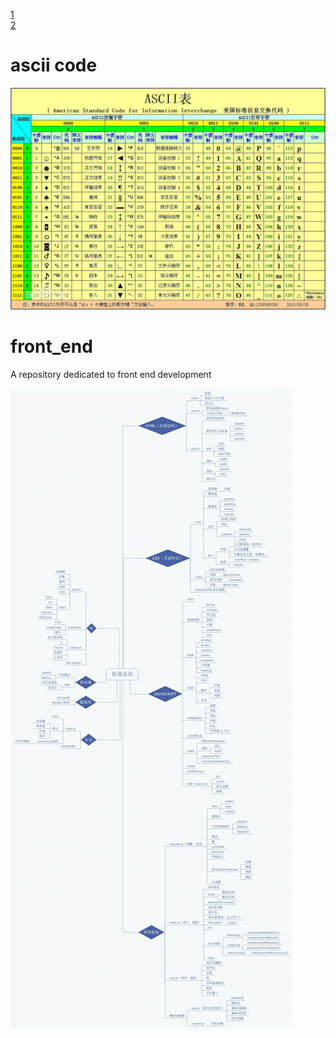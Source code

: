 
<a href="# front end">1</a>  
<a href="# ascii code">2</a>





<a name=1></a>
# ascii code
![ascii](7e3e6709c93d70cf078fe06dfcdcd100baa12b5c.jpg)



<a name=2></a>
# front_end
A repository dedicated to front end development

![Ladder](./ee6c55fc375d0dd5e90f39e30da2f863_r.jpg)
